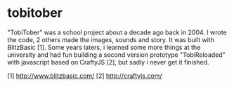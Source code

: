 # tobitober

"TobiTober" was a school project about a decade ago back in 2004. I wrote the code, 2 others made the images, sounds and story. It was built with BlitzBasic [1].
Some years laters, i learned some more things at the university and had fun building a second version prototype "TobiReloaded" with javascript based on CraftyJS [2], but sadly i never get it finished.

[1] http://www.blitzbasic.com/
[2] http://craftyjs.com/
